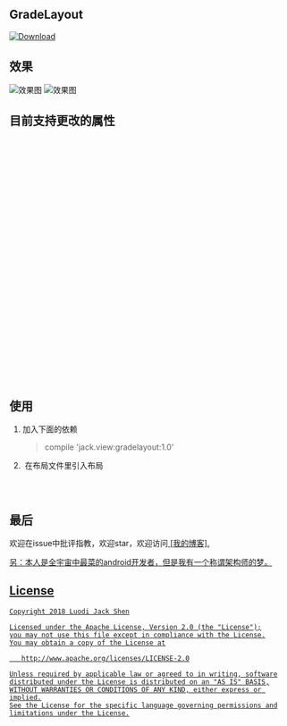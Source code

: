 GradeLayout
-------
[ ![Download](https://api.bintray.com/packages/luodijackshen/gradelayout-maven/GradeLayout/images/download.svg) ](https://bintray.com/luodijackshen/gradelayout-maven/GradeLayout/_latestVersion)

效果
-------
![效果图](https://github.com/LuodiJackShen/GradeLayout/tree/master/image/demo1.gif)
![效果图](https://github.com/LuodiJackShen/GradeLayout/tree/master/image/demo2.gif)

目前支持更改的属性
-------
<code>
<!--刻度被选中时候的颜色-->
        <attr name="grade_color_chosen" format="color" />
        <!--刻度未被选中时候的颜色-->
        <attr name="grade_color_unchosen" format="color" />
        <!--刻度被选中后刻度的图标-->
        <attr name="grade_ico_chosen" format="reference" />
        <!--刻度未被选中时刻度的图标-->
        <attr name="grade_ico_unchosen" format="reference" />
        <!--刻度图标的宽高-->
        <attr name="grade_ico_size" format="dimension" />
        <!--刻度文字大小-->
        <attr name="grade_text_size" format="dimension" />
        <!--导航线未被选中部分的颜色-->
        <attr name="nav_line_unchosen_color" format="color" />
        <!--导航线被选中部分的颜色-->
        <attr name="nav_line_chosen_color" format="color" />
        <!--导航button的背景图片-->
        <attr name="nav_button_ico" format="reference" />
        <!--导航button的宽高-->
        <attr name="nav_button_size" format="dimension" />
        <!--刻度的数量-->
        <attr name="max_grade" format="integer" />
        <!--刻度图标和导航线之间的距离-->
        <attr name="gap" format="dimension" />
        <!--刻度图标和刻度文字之间的距离-->
        <attr name="grade_ico_padding" format="dimension" />
        <!--导航线被选中部分的宽度-->
        <attr name="nav_line_chosen_width" format="dimension" />
        <!--导航线未被选中部分的宽度-->
        <attr name="nav_line_unchosen_width" format="dimension" />
</code>

使用
-------
1.  加入下面的依赖
      > compile 'jack.view:gradelayout:1.0'
      
2.  在布局文件里引入布局
<code>
   <jack.view.GradeLayout
        android:id="@+id/grade_ly"
        android:layout_width="match_parent"
        android:layout_height="wrap_content"
        android:layout_marginLeft="20dp"
        android:layout_marginRight="20dp"
        app:max_grade="3"
        app:...其他属性/>
</code>

最后
-------
欢迎在issue中批评指教，欢迎star，欢迎访问<a href="http://blog.csdn.net/a199581" target="_blank"> [我的博客]. 

另：本人是全宇宙中最菜的android开发者，但是我有一个称谓架构师的梦。

License
-------

    Copyright 2018 Luodi Jack Shen

    Licensed under the Apache License, Version 2.0 (the "License");
    you may not use this file except in compliance with the License.
    You may obtain a copy of the License at

       http://www.apache.org/licenses/LICENSE-2.0

    Unless required by applicable law or agreed to in writing, software
    distributed under the License is distributed on an "AS IS" BASIS,
    WITHOUT WARRANTIES OR CONDITIONS OF ANY KIND, either express or implied.
    See the License for the specific language governing permissions and
    limitations under the License.


